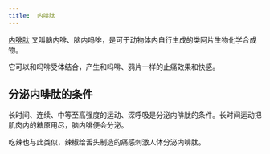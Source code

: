 ```yaml
---
title:  内啡肽
---
```


[内啡肽](https://zh.wikipedia.org/wiki/%E5%86%85%E5%95%A1%E8%82%BD) 又叫脑内啡、脑内吗啡，是可于动物体内自行生成的类阿片生物化学合成物。

它可以和吗啡受体结合，产生和吗啡、鸦片一样的止痛效果和快感。

## 分泌内啡肽的条件
长时间、连续、中等至高强度的运动、深呼吸是分泌内啡肽的条件。长时间运动把肌肉内的糖原用尽，脑内啡便会分泌。

吃辣也与此类似，辣椒给舌头制造的痛感刺激人体分泌内啡肽。
